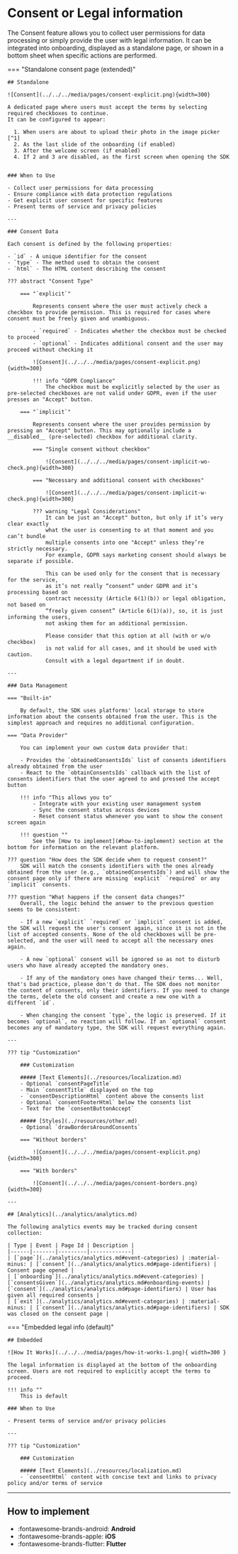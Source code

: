 # Consent or Legal information

The Consent feature allows you to collect user permissions for data processing or simply provide the user with legal information. It can be integrated into onboarding, displayed as a standalone page, or shown in a bottom sheet when specific actions are performed.


=== "Standalone consent page (extended)"

    ## Standalone

    ![Consent](../../../media/pages/consent-explicit.png){width=300}

    A dedicated page where users must accept the terms by selecting required checkboxes to continue.
    It can be configured to appear:

      1. When users are about to upload their photo in the image picker [^1]
      2. As the last slide of the onboarding (if enabled)
      3. After the welcome screen (if enabled)
      4. If 2 and 3 are disabled, as the first screen when opening the SDK


    ### When to Use

    - Collect user permissions for data processing
    - Ensure compliance with data protection regulations
    - Get explicit user consent for specific features
    - Present terms of service and privacy policies

    ---        

    ### Consent Data

    Each consent is defined by the following properties:

    - `id` - A unique identifier for the consent
    - `type` - The method used to obtain the consent
    - `html` - The HTML content describing the consent

    ??? abstract "Consent Type"

        === "`explicit`"

            Represents consent where the user must actively check a checkbox to provide permission. This is required for cases where consent must be freely given and unambiguous.

            - `required` - Indicates whether the checkbox must be checked to proceed
            - `optional` - Indicates additional consent and the user may proceed without checking it

            ![Consent](../../../media/pages/consent-explicit.png){width=300}

            !!! info "GDPR Compliance"
                The checkbox must be explicitly selected by the user as pre-selected checkboxes are not valid under GDPR, even if the user presses an "Accept" button. 

        === "`implicit`"

            Represents consent where the user provides permission by pressing an "Accept" button. This may optionally include a __disabled__ (pre-selected) checkbox for additional clarity.

            === "Single consent without checkbox"

                ![Consent](../../../media/pages/consent-implicit-wo-check.png){width=300}

            === "Necessary and additional consent with checkboxes"

                ![Consent](../../../media/pages/consent-implicit-w-check.png){width=300}   

            ??? warning "Legal Considerations"
                It can be just an "Accept" button, but only if it’s very clear exactly
                what the user is consenting to at that moment and you can’t bundle
                multiple consents into one "Accept" unless they’re strictly necessary.
                For example, GDPR says marketing consent should always be separate if possible.

                This can be used only for the consent that is necessary for the service,
                as it’s not really “consent” under GDPR and it’s processing based on
                contract necessity (Article 6(1)(b)) or legal obligation, not based on
                “freely given consent” (Article 6(1)(a)), so, it is just informing the users,
                not asking them for an additional permission.
            
                Please consider that this option at all (with or w/o checkbox)
                is not valid for all cases, and it should be used with caution.
                Consult with a legal department if in doubt.

    ---

    ### Data Management

    === "Built-in"

        By default, the SDK uses platforms' local storage to store information about the consents obtained from the user. This is the simplest approach and requires no additional configuration.

    === "Data Provider"

        You can implement your own custom data provider that:

        - Provides the `obtainedConsentsIds` list of consents identifiers already obtained from the user
        - React to the `obtainConsentsIds` callback with the list of consents identifiers that the user agreed to and pressed the accept button

        !!! info "This allows you to"
            - Integrate with your existing user management system
            - Sync the consent status across devices
            - Reset consent status whenever you want to show the consent screen again

        !!! question ""
            See the [How to implement](#how-to-implement) section at the bottom for information on the relevant platform.

    ??? question "How does the SDK decide when to request consent?"
        SDK will match the consents identifiers with the ones already obtained from the user (e.g., `obtainedConsentsIds`) and will show the consent page only if there are missing `explicit` `required` or any `implicit` consents.

    ??? question "What happens if the consent data changes?"
        Overall, the logic behind the answer to the previous question seems to be consistent:
        
        - If a new `explicit` `required` or `implicit` consent is added, the SDK will request the user's consent again, since it is not in the list of accepted consents. None of the old checkboxes will be pre-selected, and the user will need to accept all the necessary ones again.

        - A new `optional` consent will be ignored so as not to disturb users who have already accepted the mandatory ones.

        - If any of the mandatory ones have changed their terms... Well, that's bad practice, please don't do that. The SDK does not monitor the content of consents, only their identifiers. If you need to change the terms, delete the old consent and create a new one with a different `id`.

        - When changing the consent `type`, the logic is preserved. If it becomes `optional`, no reaction will follow. If an `optional` consent becomes any of mandatory type, the SDK will request everything again.

    ---

    ??? tip "Customization"

        ### Customization

        ##### [Text Elements](../resources/localization.md)
        - Optional `consentPageTitle`
        - Main `consentTitle` displayed on the top
        - `consentDescriptionHtml` content above the consents list
        - Optional `consentFooterHtml` below the consents list
        - Text for the `consentButtonAccept`

        ##### [Styles](../resources/other.md)
        - Optional `drawBordersAroundConsents`

        === "Without borders"

            ![Consent](../../../media/pages/consent-explicit.png){width=300}

        === "With borders"

            ![Consent](../../../media/pages/consent-borders.png){width=300}    

    ---

    ## [Analytics](../analytics/analytics.md)

    The following analytics events may be tracked during consent collection:

    | Type | Event | Page Id | Description |
    |------|-------|---------|-------------|
    | [`page`](../analytics/analytics.md#event-categories) | :material-minus: | [`consent`](../analytics/analytics.md#page-identifiers) | Consent page opened |
    | [`onboarding`](../analytics/analytics.md#event-categories) | [`consentsGiven`](../analytics/analytics.md#onboarding-events) | [`consent`](../analytics/analytics.md#page-identifiers) | User has given all required consents |
    | [`exit`](../analytics/analytics.md#event-categories) | :material-minus: | [`consent`](../analytics/analytics.md#page-identifiers) | SDK was closed on the consent page |


=== "Embedded legal info (default)"

    ## Embedded

    ![How It Works](../../../media/pages/how-it-works-1.png){ width=300 }

    The legal information is displayed at the bottom of the onboarding screen. Users are not required to explicitly accept the terms to proceed.

    !!! info ""
        This is default

    ### When to Use

    - Present terms of service and/or privacy policies

    ---

    ??? tip "Customization"

        ### Customization

        ##### [Text Elements](../resources/localization.md)
        - `consentHtml` content with concise text and links to privacy policy and/or terms of service

---

## How to implement

<div class="grid cards" markdown>

- :fontawesome-brands-android: __Android__
- :fontawesome-brands-apple: __iOS__
- :fontawesome-brands-flutter: __Flutter__

</div>

 [^1]: We recommend using the consent display via the "upload photo" button if you are using try-ons with models feature. In this case, the user has the option not to use personal photos and there is no need to request consent in advance, as the service has the right to operate without it.

